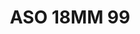 ---
title: ASO 18MM 99
date: 
draft: false

# descripcion
description : Anillo de plata 925.

materials: Plata 925

color: 

dimensions: 18mm diámetro

code: 05-23-1488

type: "Anillos"

categories: []

price: $4.130,00

price_eftvo: $3.510,00

# Images
# first image will be shown in the product page
images:
  # - image: "images/path_to_image"
  # La ubicacion de las imagenes es imagenes/Anillos/Anillos.Solo Plata/05-23-1488-aso-18mm-99
  - image: "./images/anillos/solo_plata/05-23-1488-aso-18mm-99.jpg"
---